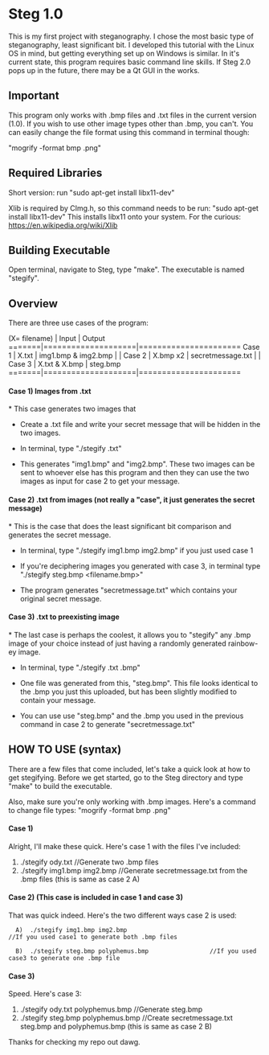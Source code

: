 # Steg 1.0
This is my first project with steganography. I chose the most basic type of steganography, least significant bit. I developed this tutorial with the Linux OS in mind, but getting everything set up on Windows is similar. In it's current state, this program
requires basic command line skills. If Steg 2.0 pops up in the future, there may be a Qt GUI in the works.


<h2>Important</h2>
This program only works with .bmp files and .txt files in the current version (1.0).
If you wish to use other image types other than .bmp, you can't. You can easily change the file
format using this command in terminal though:

  "mogrify -format bmp <yourfile>.png"



<h2>Required Libraries</h2>
Short version: run "sudo apt-get install libx11-dev"

Xlib is required by CImg.h, so this command needs to be run: "sudo apt-get install libx11-dev"
This installs libx11 onto your system. 
For the curious: https://en.wikipedia.org/wiki/Xlib



<h2>Building Executable</h2>
Open terminal, navigate to Steg, type "make".
The executable is named "stegify".



<h2>Overview</h2>
There are three use cases of the program:


(X= filename)
       |      Input         |      Output
=======|====================|======================
Case 1 |    X.txt           |   img1.bmp & img2.bmp
       |                    |
Case 2 |    X.bmp x2        |   secretmessage.txt
       |                    |
Case 3 |    X.txt & X.bmp   |   steg.bmp
=======|====================|======================



<h4>Case 1) Images from .txt</h4>
*  This case generates two images that

*  Create a .txt file and write your secret message that will be hidden in the two images.

*  In terminal, type "./stegify <filename>.txt"

*  This generates "img1.bmp" and "img2.bmp". These two images can be sent to whoever else has this
   program and then they can use the two images as input for case 2 to get your message.



<h4>Case 2) .txt from images (not really a "case", it just generates the secret message)</h4>
*  This is the case that does the least significant bit comparison and generates the secret message.

*  In terminal, type "./stegify img1.bmp  img2.bmp" if you just used case 1

*  If you're deciphering images you generated with case 3, in terminal
   type "./stegify steg.bmp  <filename.bmp>"

*  The program generates "secretmessage.txt" which contains your original secret message.



<h4>Case 3) .txt to preexisting image</h4>
*  The last case is perhaps the coolest, it allows you to "stegify" any .bmp image of your choice
   instead of just having a randomly generated rainbow-ey image.

*  In terminal, type "./stegify <filename>.txt  <filename>.bmp"

*  One file was generated from this, "steg.bmp". This file looks identical to the .bmp you just this
   uploaded, but has been slightly modified to contain your message.

*  You can use use "steg.bmp" and the .bmp you used in the previous command
   in case 2 to generate "secretmessage.txt"





 <h2>HOW TO USE (syntax)</h2>
 There are a few files that come included, let's take a quick look at how to get stegifying.
 Before we get started, go to the Steg directory and type "make" to build the executable.

 Also, make sure you're only working with .bmp images.
 Here's a command to change file types:  "mogrify -format bmp <yourfile>.png"



 <h4>Case 1)</h4>
   Alright, I'll make these quick. Here's case 1 with the files I've included:

   1)  ./stegify ody.txt                    //Generate two .bmp files
   2)  ./stegify img1.bmp img2.bmp          //Generate secretmessage.txt from the .bmp files (this is same as case 2 A)



 <h4>Case 2) (This case is included in case 1 and case 3)</h4>
   That was quick indeed. Here's the two different ways case 2 is used:

      A)  ./stegify img1.bmp img2.bmp                                        //If you used case1 to generate both .bmp files

      B)  ./stegify steg.bmp polyphemus.bmp   				//If you used case3 to generate one .bmp file



 <h4>Case 3)</h4>
   Speed. Here's case 3:

   1)  ./stegify ody.txt polyphemus.bmp         //Generate steg.bmp
   2)  ./stegify steg.bmp polyphemus.bmp        //Create secretmessage.txt steg.bmp and polyphemus.bmp (this is same as case 2 B)





Thanks for checking my repo out dawg.
